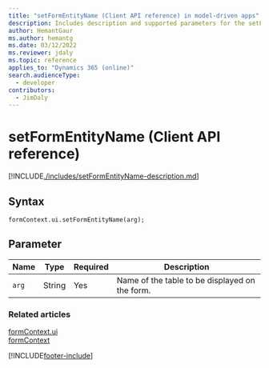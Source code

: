```yaml
---
title: "setFormEntityName (Client API reference) in model-driven apps"
description: Includes description and supported parameters for the setFormEntityName method.
author: HemantGaur
ms.author: hemantg
ms.date: 03/12/2022
ms.reviewer: jdaly
ms.topic: reference
applies_to: "Dynamics 365 (online)"
search.audienceType: 
  - developer
contributors:
  - JimDaly
---
```

# setFormEntityName (Client API reference)



[!INCLUDE[./includes/setFormEntityName-description.md](./includes/setFormEntityName-description.md)]

## Syntax

`formContext.ui.setFormEntityName(arg);`

## Parameter

|Name|Type|Required|Description|
|--|--|--|--|
|`arg`|String|Yes|Name of the table to be displayed on the form.|

### Related articles

[formContext.ui](../formContext-ui.md)   
[formContext](../../clientapi-form-context.md)

[!INCLUDE[footer-include](../../../../../includes/footer-banner.md)]
